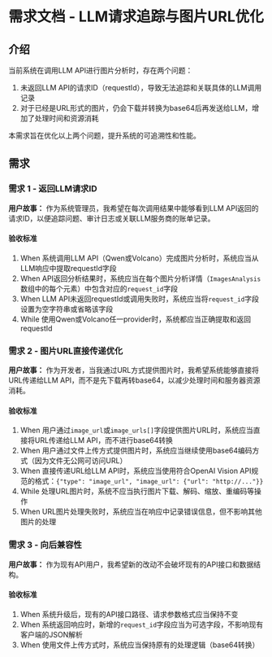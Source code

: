 # 需求文档 - LLM请求追踪与图片URL优化

## 介绍

当前系统在调用LLM API进行图片分析时，存在两个问题：
1. 未返回LLM API的请求ID（requestId），导致无法追踪和关联具体的LLM调用记录
2. 对于已经是URL形式的图片，仍会下载并转换为base64后再发送给LLM，增加了处理时间和资源消耗

本需求旨在优化以上两个问题，提升系统的可追溯性和性能。

## 需求

### 需求 1 - 返回LLM请求ID

**用户故事：** 作为系统管理员，我希望在每次调用结果中能够看到LLM API返回的请求ID，以便追踪问题、审计日志或关联LLM服务商的账单记录。

#### 验收标准

1. When 系统调用LLM API（Qwen或Volcano）完成图片分析时，系统应当从LLM响应中提取requestId字段
2. When API返回分析结果时，系统应当在每个图片分析详情（`ImagesAnalysis`数组中的每个元素）中包含对应的`request_id`字段
3. When LLM API未返回requestId或调用失败时，系统应当将`request_id`字段设置为空字符串或省略该字段
4. While 使用Qwen或Volcano任一provider时，系统都应当正确提取和返回requestId

### 需求 2 - 图片URL直接传递优化

**用户故事：** 作为开发者，当我通过URL方式提供图片时，我希望系统能够直接将URL传递给LLM API，而不是先下载再转base64，以减少处理时间和服务器资源消耗。

#### 验收标准

1. When 用户通过`image_url`或`image_urls[]`字段提供图片URL时，系统应当直接将URL传递给LLM API，而不进行base64转换
2. When 用户通过文件上传方式提供图片时，系统应当继续使用base64编码方式（因为文件无公网可访问URL）
3. When 直接传递URL给LLM API时，系统应当使用符合OpenAI Vision API规范的格式：`{"type": "image_url", "image_url": {"url": "http://..."}}`
4. While 处理URL图片时，系统不应当执行图片下载、解码、缩放、重编码等操作
5. When URL图片处理失败时，系统应当在响应中记录错误信息，但不影响其他图片的处理

### 需求 3 - 向后兼容性

**用户故事：** 作为现有API用户，我希望新的改动不会破坏现有的API接口和数据结构。

#### 验收标准

1. When 系统升级后，现有的API接口路径、请求参数格式应当保持不变
2. When 系统返回响应时，新增的`request_id`字段应当为可选字段，不影响现有客户端的JSON解析
3. When 使用文件上传方式时，系统应当保持原有的处理逻辑（base64转换）

